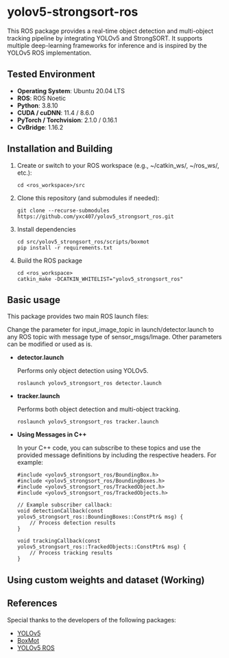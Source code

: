 # yolov5-strongsort-ros
This ROS package provides a real-time object detection and multi-object tracking pipeline by integrating YOLOv5 and StrongSORT. It supports multiple deep-learning frameworks for inference and is inspired by the YOLOv5 ROS implementation.

## Tested Environment
- **Operating System**: Ubuntu 20.04 LTS
- **ROS**: ROS Noetic
- **Python**: 3.8.10
- **CUDA / cuDNN**: 11.4 / 8.6.0
- **PyTorch / Torchvision**: 2.1.0 / 0.16.1
- **CvBridge**: 1.16.2

## Installation and Building
1. Create or switch to your ROS workspace (e.g., ~/catkin_ws/, ~/ros_ws/, etc.):
    
    ```
    cd <ros_workspace>/src
    ```
2. Clone this repository (and submodules if needed):
    
    ```
    git clone --recurse-submodules https://github.com/yxc407/yolov5_strongsort_ros.git
    ```
3. Install dependencies

    ```
    cd src/yolov5_strongsort_ros/scripts/boxmot
    pip install -r requirements.txt
    ```
4. Build the ROS package
    
    ```
    cd <ros_workspace>
    catkin_make -DCATKIN_WHITELIST="yolov5_strongsort_ros"
    ```

## Basic usage
This package provides two main ROS launch files:

Change the parameter for input_image_topic in launch/detector.launch to any ROS topic with message type of sensor_msgs/Image. Other parameters can be modified or used as is.
- **detector.launch**

    Performs only object detection using YOLOv5.

    ```
    roslaunch yolov5_strongsort_ros detector.launch
    ```

- **tracker.launch**

    Performs both object detection and multi-object tracking.

    ```
    roslaunch yolov5_strongsort_ros tracker.launch
    ```

- **Using Messages in C++**

    In your C++ code, you can subscribe to these topics and use the provided message definitions by including the respective headers. For example:
    ```
    #include <yolov5_strongsort_ros/BoundingBox.h>
    #include <yolov5_strongsort_ros/BoundingBoxes.h>
    #include <yolov5_strongsort_ros/TrackedObject.h>
    #include <yolov5_strongsort_ros/TrackedObjects.h>

    // Example subscriber callback:
    void detectionCallback(const yolov5_strongsort_ros::BoundingBoxes::ConstPtr& msg) {
        // Process detection results
    }

    void trackingCallback(const yolov5_strongsort_ros::TrackedObjects::ConstPtr& msg) {
        // Process tracking results
    }
    ```

## Using custom weights and dataset (Working)

## References
Special thanks to the developers of the following packages:
- [YOLOv5](https://github.com/ultralytics/yolov5)
- [BoxMot](https://github.com/mikel-brostrom/boxmot.git)
- [YOLOv5 ROS](https://github.com/mats-robotics/yolov5_ros.git)
